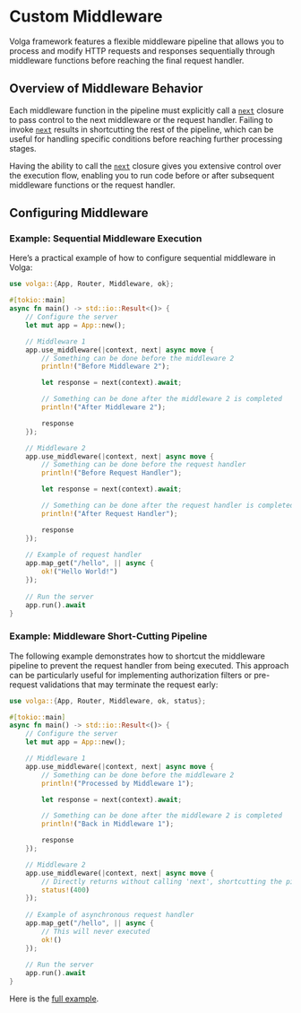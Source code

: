 # Custom Middleware

Volga framework features a flexible middleware pipeline that allows you to process and modify HTTP requests and responses sequentially through middleware functions before reaching the final request handler.

## Overview of Middleware Behavior

Each middleware function in the pipeline must explicitly call a [`next`](https://docs.rs/volga/latest/volga/app/middlewares/type.Next.html) closure to pass control to the next middleware or the request handler. Failing to invoke [`next`](https://docs.rs/volga/latest/volga/app/middlewares/type.Next.html) results in shortcutting the rest of the pipeline, which can be useful for handling specific conditions before reaching further processing stages.

Having the ability to call the [`next`](https://docs.rs/volga/latest/volga/app/middlewares/type.Next.html) closure gives you extensive control over the execution flow, enabling you to run code before or after subsequent middleware functions or the request handler.

## Configuring Middleware

### Example: Sequential Middleware Execution

Here’s a practical example of how to configure sequential middleware in Volga:
```rust
use volga::{App, Router, Middleware, ok};

#[tokio::main]
async fn main() -> std::io::Result<()> {
    // Configure the server
    let mut app = App::new();

    // Middleware 1
    app.use_middleware(|context, next| async move {
        // Something can be done before the middleware 2
        println!("Before Middleware 2");

        let response = next(context).await;

        // Something can be done after the middleware 2 is completed
        println!("After Middleware 2");

        response
    });

    // Middleware 2
    app.use_middleware(|context, next| async move {
        // Something can be done before the request handler
        println!("Before Request Handler");

        let response = next(context).await;

        // Something can be done after the request handler is completed
        println!("After Request Handler");

        response
    });
    
    // Example of request handler
    app.map_get("/hello", || async {
        ok!("Hello World!")
    });
    
    // Run the server
    app.run().await
}
```
### Example: Middleware Short-Cutting Pipeline
The following example demonstrates how to shortcut the middleware pipeline to prevent the request handler from being executed. This approach can be particularly useful for implementing authorization filters or pre-request validations that may terminate the request early:
```rust
use volga::{App, Router, Middleware, ok, status};

#[tokio::main]
async fn main() -> std::io::Result<()> {
    // Configure the server
    let mut app = App::new();

    // Middleware 1
    app.use_middleware(|context, next| async move {
        // Something can be done before the middleware 2
        println!("Processed by Middleware 1");

        let response = next(context).await;

        // Something can be done after the middleware 2 is completed
        println!("Back in Middleware 1");

        response
    });

    // Middleware 2
    app.use_middleware(|context, next| async move {
        // Directly returns without calling 'next', shortcutting the pipeline
        status!(400)
    });
    
    // Example of asynchronous request handler
    app.map_get("/hello", || async {
        // This will never executed
        ok!()
    });
    
    // Run the server
    app.run().await
}
```

Here is the [full example](https://github.com/RomanEmreis/volga/blob/main/examples/middleware.rs).
